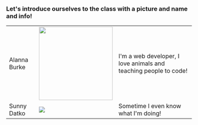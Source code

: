 <h3> Let's introduce ourselves to the class with a picture and name and info!</h3>

<table>
  <tr>
    <td> Alanna Burke</td>
    <td><img src = "photos/alanna-burke-headshot-med.png" width = "200px"></td>
    <td>I'm a web developer, I love animals and teaching people to code!</td>
  </tr>

  <tr>
    <td>Sunny Datko</td>
    <td><img src = "photos/sunny.png"></td>
    <td>Sometime I even know what I'm doing!</td>
  </tr>

</table>
